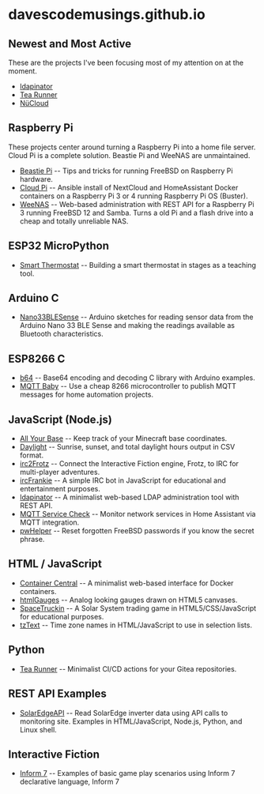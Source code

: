 # davescodemusings.github.io

## Newest and Most Active
These are the projects I've been focusing most of my attention on at the moment.
* [ldapinator](https://github.com/DavesCodeMusings/ldapinator)
* [Tea Runner](https://github.com/DavesCodeMusings/tea-runner)
* [N&uuml;Cloud](https://github.com/DavesCodeMusings/nucloud/blob/main/README.md)

## Raspberry Pi
These projects center around turning a Raspberry Pi into a home file server. Cloud Pi is a complete solution. Beastie Pi and WeeNAS are unmaintained.
* [Beastie Pi](https://github.com/DavesCodeMusings/BeastiePi/wiki) -- Tips and tricks for running FreeBSD on Raspberry Pi hardware.
* [Cloud Pi](https://github.com/DavesCodeMusings/CloudPi) -- Ansible install of NextCloud and HomeAssistant Docker containers on a Raspberry Pi 3 or 4 running Raspberry Pi OS (Buster).
* [WeeNAS](https://github.com/DavesCodeMusings/WeeNAS) -- Web-based administration with REST API for a Raspberry Pi 3 running FreeBSD 12 and Samba. Turns a old Pi and a flash drive into a cheap and totally unreliable NAS.

## ESP32 MicroPython
* [Smart Thermostat](https://github.com/DavesCodeMusings/smart-thermostat-lab/blob/main/README.md) -- Building a smart thermostat in stages as a teaching tool.

## Arduino C
* [Nano33BLESense](https://github.com/DavesCodeMusings/Nano33BLESense) -- Arduino sketches for reading sensor data from the Arduino Nano 33 BLE Sense and making the readings available as Bluetooth characteristics.

## ESP8266 C
* [b64](https://github.com/DavesCodeMusings/b64) -- Base64 encoding and decoding C library with Arduino examples.
* [MQTT Baby](https://github.com/DavesCodeMusings/mqttbaby) -- Use a cheap 8266 microcontroller to publish MQTT messages for home automation projects. 

## JavaScript (Node.js)
* [All Your Base](https://github.com/DavesCodeMusings/all-your-base) -- Keep track of your Minecraft base coordinates.
* [Daylight](https://github.com/DavesCodeMusings/daylight) -- Sunrise, sunset, and total daylight hours output in CSV format.
* [irc2Frotz](https://github.com/DavesCodeMusings/irc2Frotz) -- Connect the Interactive Fiction engine, Frotz, to IRC for multi-player adventures.
* [ircFrankie](https://github.com/DavesCodeMusings/ircFrankie) -- A simple IRC bot in JavaScript for educational and entertainment purposes.
* [ldapinator](https://github.com/DavesCodeMusings/ldapinator) -- A minimalist web-based LDAP administration tool with REST API.
* [MQTT Service Check](https://github.com/DavesCodeMusings/mqttServiceCheck) -- Monitor network services in Home Assistant via MQTT integration.
* [pwHelper](https://github.com/DavesCodeMusings/pwHelper) -- Reset forgotten FreeBSD passwords if you know the secret phrase.

## HTML / JavaScript
* [Container Central](https://github.com/DavesCodeMusings/container-central) -- A minimalist web-based interface for Docker containers.
* [htmlGauges](./htmlGauges) -- Analog looking gauges drawn on HTML5 canvases.
* [SpaceTruckin](./SpaceTruckin) -- A Solar System trading game in HTML5/CSS/JavaScript for educational purposes.
* [tzText](./tzText) -- Time zone names in HTML/JavaScript to use in selection lists.

## Python
* [Tea Runner](https://github.com/DavesCodeMusings/tea-runner) -- Minimalist CI/CD actions for your Gitea repositories.

## REST API Examples 
* [SolarEdgeAPI](https://github.com/DavesCodeMusings/SolarEdgeAPI) -- Read SolarEdge inverter data using API calls to monitoring site. Examples in HTML/JavaScript, Node.js, Python, and Linux shell.

## Interactive Fiction
* [Inform 7](https://github.com/DavesCodeMusings/Inform7) -- Examples of basic game play scenarios using Inform 7 declarative language, Inform 7
